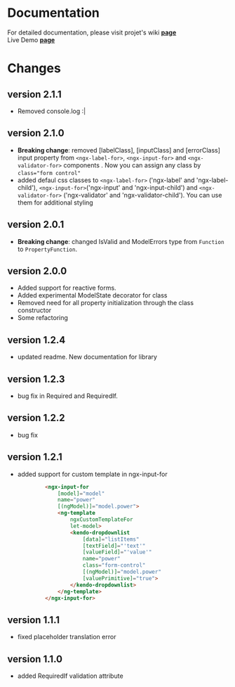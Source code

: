 # Documentation

For detailed documentation, please visit projet's wiki [**page**](https://github.com/SkeletonSkelettron/ngx-validator/wiki)  
Live Demo [**page**](https://stackblitz.com/edit/angular-bn9mfx)  
# Changes

## version 2.1.1

* Removed console.log :|  

## version 2.1.0

* **Breaking change**: removed [labelClass], [inputClass] and [errorClass] input property from `<ngx-label-for>`, `<ngx-input-for>` and `<ngx-validator-for>` components . Now you can assign any class by `class="form control"`  
* added defaul css classes to `<ngx-label-for>` ('ngx-label' and 'ngx-label-child'), `<ngx-input-for>`('ngx-input' and 'ngx-input-child') and `<ngx-validator-for>` ('ngx-validator' and 'ngx-validator-child').  You can use them for additional styling  

## version 2.0.1

* **Breaking change**: changed IsValid and ModelErrors type from `Function` to `PropertyFunction`.

## version 2.0.0

* Added support for reactive forms.  
* Added experimental ModelState decorator for class  
* Removed need for all property initialization through the class constructor
* Some refactoring  

## version 1.2.4

* updated readme. New documentation for library

## version 1.2.3

* bug fix in Required and RequiredIf.

## version 1.2.2

* bug fix

## version 1.2.1

* added support for custom template in ngx-input-for

```html
            <ngx-input-for
                [model]="model"
                name="power"
                [(ngModel)]="model.power">
                <ng-template
                    ngxCustomTemplateFor
                    let-model>
                    <kendo-dropdownlist
                        [data]="listItems"
                        [textField]="'text'"
                        [valueField]="'value'"
                        name="power"
                        class="form-control"
                        [(ngModel)]="model.power"
                        [valuePrimitive]="true">
                    </kendo-dropdownlist>
                </ng-template>
            </ngx-input-for>
```

## version 1.1.1

* fixed placeholder translation error

## version 1.1.0

* added  RequiredIf validation attribute
